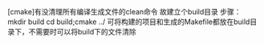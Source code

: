 [cmake]有没清理所有编译生成文件的clean命令
故建立个build目录
步骤：
mkdir build
cd build;cmake ../
可将构建的项目和生成的Makefile都放在build目录下，不需要时可以将build下的文件清除
